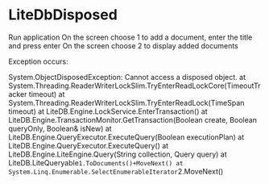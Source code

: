 # LiteDbDisposed

Run application
On the screen choose 1 to add a document, enter the title and press enter
On the screen choose 2 to display added documents

Exception occurs:

System.ObjectDisposedException: Cannot access a disposed object.
   at System.Threading.ReaderWriterLockSlim.TryEnterReadLockCore(TimeoutTracker timeout)
   at System.Threading.ReaderWriterLockSlim.TryEnterReadLock(TimeSpan timeout)
   at LiteDB.Engine.LockService.EnterTransaction()
   at LiteDB.Engine.TransactionMonitor.GetTransaction(Boolean create, Boolean queryOnly, Boolean& isNew)
   at LiteDB.Engine.QueryExecutor.ExecuteQuery(Boolean executionPlan)
   at LiteDB.Engine.QueryExecutor.ExecuteQuery()
   at LiteDB.Engine.LiteEngine.Query(String collection, Query query)
   at LiteDB.LiteQueryable`1.ToDocuments()+MoveNext()
   at System.Linq.Enumerable.SelectEnumerableIterator`2.MoveNext()
